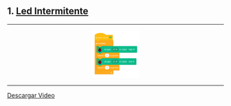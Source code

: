 ## 1. [Led Intermitente](README.md)

---

<p align="center"><img src="img/ledIntermitente.png" alt="ledInt" width="22%"></p>

---

[Descargar Video](https://raw.githubusercontent.com/Nando-Asir/practicasRaspberry/refs/heads/main/videos/ledRoja.mov)
